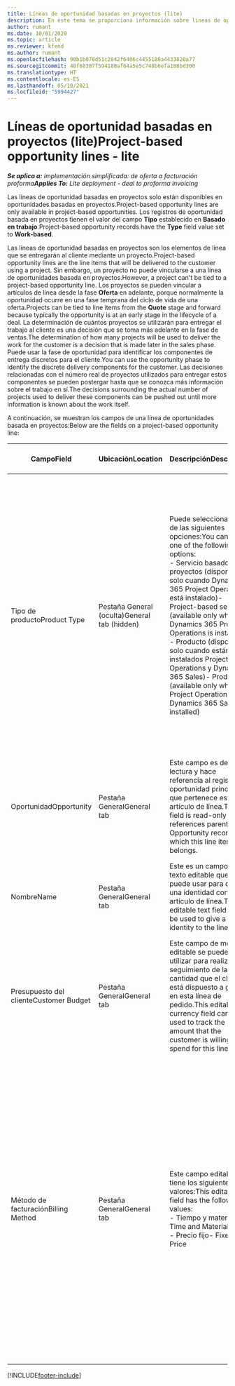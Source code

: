 ```yaml
---
title: Líneas de oportunidad basadas en proyectos (lite)
description: En este tema se proporciona información sobre lineas de oportunidad basadas en proyectos. (Pro)
author: rumant
ms.date: 10/01/2020
ms.topic: article
ms.reviewer: kfend
ms.author: rumant
ms.openlocfilehash: 90b1b078d51c2842f6406c4455188a4433820a77
ms.sourcegitcommit: 40f68387f594180af64a5e5c748b6efa188bd300
ms.translationtype: HT
ms.contentlocale: es-ES
ms.lasthandoff: 05/10/2021
ms.locfileid: "5994427"
---
```

# <a name="project-based-opportunity-lines---lite"></a><span data-ttu-id="24442-104">Líneas de oportunidad basadas en proyectos (lite)</span><span class="sxs-lookup"><span data-stu-id="24442-104">Project-based opportunity lines - lite</span></span>

<span data-ttu-id="24442-105">_**Se aplica a:** implementación simplificada: de oferta a facturación proforma_</span><span class="sxs-lookup"><span data-stu-id="24442-105">_**Applies To:** Lite deployment - deal to proforma invoicing_</span></span>

<span data-ttu-id="24442-106">Las líneas de oportunidad basadas en proyectos solo están disponibles en oportunidades basadas en proyectos.</span><span class="sxs-lookup"><span data-stu-id="24442-106">Project-based opportunity lines are only available in project-based opportunities.</span></span> <span data-ttu-id="24442-107">Los registros de oportunidad basada en proyectos tienen el valor del campo **Tipo** establecido en **Basado en trabajo**.</span><span class="sxs-lookup"><span data-stu-id="24442-107">Project-based opportunity records have the **Type** field value set to **Work-based**.</span></span>

<span data-ttu-id="24442-108">Las líneas de oportunidad basadas en proyectos son los elementos de línea que se entregarán al cliente mediante un proyecto.</span><span class="sxs-lookup"><span data-stu-id="24442-108">Project-based opportunity lines are the line items that will be delivered to the customer using a project.</span></span> <span data-ttu-id="24442-109">Sin embargo, un proyecto no puede vincularse a una línea de oportunidades basada en proyectos.</span><span class="sxs-lookup"><span data-stu-id="24442-109">However, a project can't be tied to a project-based opportunity line.</span></span> <span data-ttu-id="24442-110">Los proyectos se pueden vincular a artículos de línea desde la fase **Oferta** en adelante, porque normalmente la oportunidad ocurre en una fase temprana del ciclo de vida de una oferta.</span><span class="sxs-lookup"><span data-stu-id="24442-110">Projects can be tied to line items from the **Quote** stage and forward because typically the opportunity is at an early stage in the lifecycle of a deal.</span></span> <span data-ttu-id="24442-111">La determinación de cuántos proyectos se utilizarán para entregar el trabajo al cliente es una decisión que se toma más adelante en la fase de ventas.</span><span class="sxs-lookup"><span data-stu-id="24442-111">The determination of how many projects will be used to deliver the work for the customer is a decision that is made later in the sales phase.</span></span> <span data-ttu-id="24442-112">Puede usar la fase de oportunidad para identificar los componentes de entrega discretos para el cliente.</span><span class="sxs-lookup"><span data-stu-id="24442-112">You can use the opportunity phase to identify the discrete delivery components for the customer.</span></span> <span data-ttu-id="24442-113">Las decisiones relacionadas con el número real de proyectos utilizados para entregar estos componentes se pueden postergar hasta que se conozca más información sobre el trabajo en sí.</span><span class="sxs-lookup"><span data-stu-id="24442-113">The decisions surrounding the actual number of projects used to deliver these components can be pushed out until more information is known about the work itself.</span></span>

<span data-ttu-id="24442-114">A continuación, se muestran los campos de una línea de oportunidades basada en proyectos:</span><span class="sxs-lookup"><span data-stu-id="24442-114">Below are the fields on a project-based opportunity line:</span></span>

| <span data-ttu-id="24442-115">**Campo**</span><span class="sxs-lookup"><span data-stu-id="24442-115">**Field**</span></span> | <span data-ttu-id="24442-116">**Ubicación**</span><span class="sxs-lookup"><span data-stu-id="24442-116">**Location**</span></span> | <span data-ttu-id="24442-117">**Descripción**</span><span class="sxs-lookup"><span data-stu-id="24442-117">**Description**</span></span> | <span data-ttu-id="24442-118">**Impacto posterior**</span><span class="sxs-lookup"><span data-stu-id="24442-118">**Downstream impact**</span></span> |
| --- | --- | --- | --- |
| <span data-ttu-id="24442-119">Tipo de producto</span><span class="sxs-lookup"><span data-stu-id="24442-119">Product Type</span></span> | <span data-ttu-id="24442-120">Pestaña General (oculta)</span><span class="sxs-lookup"><span data-stu-id="24442-120">General tab (hidden)</span></span> | <span data-ttu-id="24442-121">Puede seleccionar una de las siguientes opciones:</span><span class="sxs-lookup"><span data-stu-id="24442-121">You can select one of the following options:</span></span></br><span data-ttu-id="24442-122">- Servicio basado en proyectos (disponible solo cuando Dynamics 365 Project Operations está instalado)</span><span class="sxs-lookup"><span data-stu-id="24442-122">- Project-based service (available only when Dynamics 365 Project Operations is installed)</span></span></br><span data-ttu-id="24442-123">- Producto (disponible solo cuando están instalados Project Operations y Dynamics 365 Sales)</span><span class="sxs-lookup"><span data-stu-id="24442-123">- Product (available only when Project Operations and Dynamics 365 Sales are installed)</span></span> | <span data-ttu-id="24442-124">El valor de este campo se establece en **Servicio basado en proyectos** cuando crea una línea de oportunidad basada en el proyecto a partir de la cuadrícula de líneas basadas en el proyecto en la oportunidad.</span><span class="sxs-lookup"><span data-stu-id="24442-124">The value of this field is set to **Project-based service** when you create a project-based opportunity line from the project-based lines grid on the Opportunity.</span></span> <br> <span data-ttu-id="24442-125">Si cambia o anula este valor, la funcionalidad del proyecto no se habilitará en sus líneas de pedido basadas en proyectos.</span><span class="sxs-lookup"><span data-stu-id="24442-125">If you change or override this value, the project functionality won't be enabled on your project-based line items.</span></span> |
| <span data-ttu-id="24442-126">Oportunidad</span><span class="sxs-lookup"><span data-stu-id="24442-126">Opportunity</span></span> | <span data-ttu-id="24442-127">Pestaña General</span><span class="sxs-lookup"><span data-stu-id="24442-127">General tab</span></span> | <span data-ttu-id="24442-128">Este campo es de solo lectura y hace referencia al registro de oportunidad principal al que pertenece este artículo de línea.</span><span class="sxs-lookup"><span data-stu-id="24442-128">This field is read-only and references parent Opportunity record to which this line item belongs.</span></span> | <span data-ttu-id="24442-129">No hay impacto posterior a partir de este campo.</span><span class="sxs-lookup"><span data-stu-id="24442-129">There is no downstream impact from this field.</span></span> |
| <span data-ttu-id="24442-130">Nombre</span><span class="sxs-lookup"><span data-stu-id="24442-130">Name</span></span> | <span data-ttu-id="24442-131">Pestaña General</span><span class="sxs-lookup"><span data-stu-id="24442-131">General tab</span></span> | <span data-ttu-id="24442-132">Este es un campo de texto editable que se puede usar para dar una identidad corta del artículo de línea.</span><span class="sxs-lookup"><span data-stu-id="24442-132">This editable text field can be used to give a short identity to the line item.</span></span> | <span data-ttu-id="24442-133">Este valor se transfiere a la línea de oferta cuando crea una oferta a partir de esta oportunidad.</span><span class="sxs-lookup"><span data-stu-id="24442-133">This value is carried over to the quote line when you create a quote from this opportunity.</span></span> |
| <span data-ttu-id="24442-134">Presupuesto del cliente</span><span class="sxs-lookup"><span data-stu-id="24442-134">Customer Budget</span></span> | <span data-ttu-id="24442-135">Pestaña General</span><span class="sxs-lookup"><span data-stu-id="24442-135">General tab</span></span> | <span data-ttu-id="24442-136">Este campo de moneda editable se puede utilizar para realizar un seguimiento de la cantidad que el cliente está dispuesto a gastar en esta línea de pedido.</span><span class="sxs-lookup"><span data-stu-id="24442-136">This editable currency field can be used to track the amount that the customer is willing to spend for this line item.</span></span> | <span data-ttu-id="24442-137">Este valor se transfiere al campo correspondiente de la oferta cuando crea una oferta a partir de esta oportunidad.</span><span class="sxs-lookup"><span data-stu-id="24442-137">This value is carried over to the corresponding field on the quote line when you create a quote from this opportunity.</span></span> |
| <span data-ttu-id="24442-138">Método de facturación</span><span class="sxs-lookup"><span data-stu-id="24442-138">Billing Method</span></span> | <span data-ttu-id="24442-139">Pestaña General</span><span class="sxs-lookup"><span data-stu-id="24442-139">General tab</span></span> | <span data-ttu-id="24442-140">Este campo editable tiene los siguientes valores:</span><span class="sxs-lookup"><span data-stu-id="24442-140">This editable field has the following values:</span></span></br><span data-ttu-id="24442-141">- Tiempo y material</span><span class="sxs-lookup"><span data-stu-id="24442-141">- Time and Material</span></span></br><span data-ttu-id="24442-142">- Precio fijo</span><span class="sxs-lookup"><span data-stu-id="24442-142">- Fixed Price</span></span> | <span data-ttu-id="24442-143">Este valor se transfiere al campo correspondiente de la oferta cuando crea una oferta a partir de esta oportunidad.</span><span class="sxs-lookup"><span data-stu-id="24442-143">This value is carried over to the corresponding field on the quote line when you create a quote from this opportunity.</span></span> <span data-ttu-id="24442-144">Una vez creada la línea de oferta, el campo se bloquea y no se puede cambiar.</span><span class="sxs-lookup"><span data-stu-id="24442-144">After the quote line is created, the field is locked and can't be changed.</span></span> <span data-ttu-id="24442-145">Asigne este valor de campo con la mayor precisión posible.</span><span class="sxs-lookup"><span data-stu-id="24442-145">Assign this field value as accurately as possible.</span></span> <span data-ttu-id="24442-146">Si necesita cambiar el valor de este campo en la línea de oferta, elimine y vuelva a crear la línea de oferta.</span><span class="sxs-lookup"><span data-stu-id="24442-146">If you need to change the value of this field on the quote line, delete and re-create the quote line.</span></span> |


[!INCLUDE[footer-include](../../includes/footer-banner.md)]